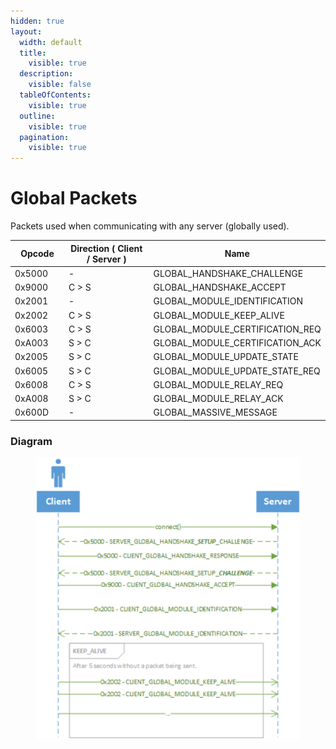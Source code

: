 ```yaml
---
hidden: true
layout:
  width: default
  title:
    visible: true
  description:
    visible: false
  tableOfContents:
    visible: true
  outline:
    visible: true
  pagination:
    visible: true
---
```


# Global Packets

Packets used when communicating with any server (globally used).

<table data-full-width="true"><thead><tr><th width="100">Opcode</th><th width="215">Direction ( Client / Server )</th><th>Name</th></tr></thead><tbody><tr><td>0x5000</td><td>-</td><td>GLOBAL_HANDSHAKE_CHALLENGE</td></tr><tr><td>0x9000</td><td>C > S</td><td>GLOBAL_HANDSHAKE_ACCEPT</td></tr><tr><td>0x2001</td><td>-</td><td>GLOBAL_MODULE_IDENTIFICATION</td></tr><tr><td>0x2002</td><td>C > S</td><td>GLOBAL_MODULE_KEEP_ALIVE</td></tr><tr><td>0x6003</td><td>C > S</td><td>GLOBAL_MODULE_CERTIFICATION_REQ</td></tr><tr><td>0xA003</td><td>S > C</td><td>GLOBAL_MODULE_CERTIFICATION_ACK</td></tr><tr><td>0x2005</td><td>S > C</td><td>GLOBAL_MODULE_UPDATE_STATE</td></tr><tr><td>0x6005</td><td>S > C</td><td>GLOBAL_MODULE_UPDATE_STATE_REQ</td></tr><tr><td>0x6008</td><td>C > S</td><td>GLOBAL_MODULE_RELAY_REQ</td></tr><tr><td>0xA008</td><td>S > C</td><td>GLOBAL_MODULE_RELAY_ACK</td></tr><tr><td>0x600D</td><td>-</td><td>GLOBAL_MASSIVE_MESSAGE</td></tr></tbody></table>

### Diagram

<figure><img src="../.gitbook/assets/packets-global-diagram.png" alt=""><figcaption></figcaption></figure>
